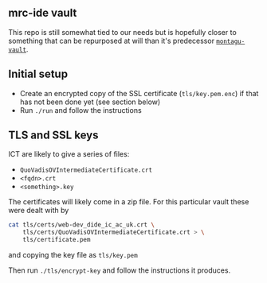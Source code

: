 ## mrc-ide vault

This repo is still somewhat tied to our needs but is hopefully closer to something that can be repurposed at will than it's predecessor [`montagu-vault`](https://github.com/vimc/montagu-vault).

## Initial setup

* Create an encrypted copy of the SSL certificate (`tls/key.pem.enc`) if that has not been done yet (see section below)
* Run `./run` and follow the instructions

## TLS and SSL keys

ICT are likely to give a series of files:

* `QuoVadisOVIntermediateCertificate.crt`
* `<fqdn>.crt`
* `<something>.key`

The certificates will likely come in a zip file.  For this particular vault these were dealt with by

```bash
cat tls/certs/web-dev_dide_ic_ac_uk.crt \
    tls/certs/QuoVadisOVIntermediateCertificate.crt > \
    tls/certificate.pem
```

and copying the key file as `tls/key.pem`

Then run `./tls/encrypt-key` and follow the instructions it produces.

